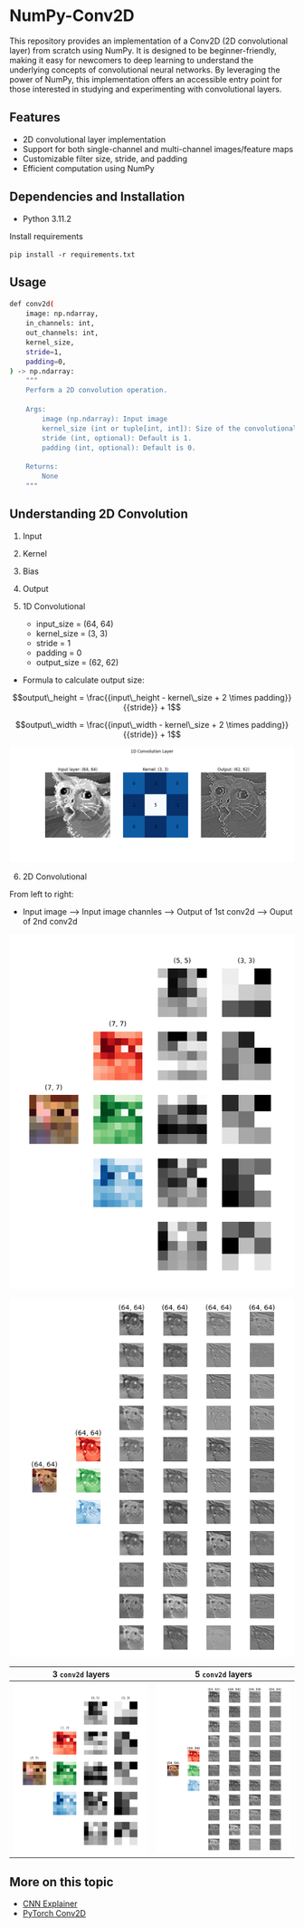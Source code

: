 # NumPy-Conv2D

This repository provides an implementation of a Conv2D (2D convolutional layer) from scratch using NumPy. It is designed to be beginner-friendly, making it easy for newcomers to deep learning to understand the underlying concepts of convolutional neural networks. By leveraging the power of NumPy, this implementation offers an accessible entry point for those interested in studying and experimenting with convolutional layers.

## Features

- 2D convolutional layer implementation
- Support for both single-channel and multi-channel images/feature maps
- Customizable filter size, stride, and padding
- Efficient computation using NumPy

## Dependencies and Installation
- Python 3.11.2 

Install requirements

`pip install -r requirements.txt`

## Usage
```bash
def conv2d(
    image: np.ndarray, 
    in_channels: int,
    out_channels: int,
    kernel_size,
    stride=1,
    padding=0,
) -> np.ndarray:
    """
    Perform a 2D convolution operation.

    Args:
        image (np.ndarray): Input image
        kernel_size (int or tuple[int, int]): Size of the convolutional kernel.
        stride (int, optional): Default is 1.
        padding (int, optional): Default is 0.

    Returns:
        None
    """
```

## Understanding 2D Convolution
1. Input
1. Kernel
2. Bias
3. Output 

5. 1D Convolutional
    - input_size = (64, 64)
    - kernel_size = (3, 3)
    - stride = 1
    - padding = 0
    - output_size = (62, 62)

- Formula to calculate output size: 

$$output\_height = \frac{{input\_height - kernel\_size + 2 \times padding}}{{stride}} + 1$$

$$output\_width = \frac{{input\_width - kernel\_size + 2 \times padding}}{{stride}} + 1$$

![conv1d](./assets/conv1d.png "conv1d")

6. 2D Convolutional

From left to right:

- Input image --> Input image channles --> Output of 1st conv2d --> Ouput of 2nd conv2d



![conv2d_low](./assets/conv2d_low.png "conv2d_low")



![conv2d_high](./assets/conv2d_high.png "conv2d_high")

|3 `conv2d` layers|5 `conv2d` layers|
|:---:|:---:|
|||
| ![infer](./assets/conv2d_low.png "infer") | ![result](./assets/conv2d_high.png "result") |


## More on this topic
- [CNN Explainer](https://poloclub.github.io/cnn-explainer/)
- [PyTorch Conv2D](https://pytorch.org/docs/stable/generated/torch.nn.Conv2d.html)

